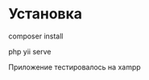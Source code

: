 <h1>Установка</h1>
<p>composer install</p>
<p>php yii serve</p>
<p>Приложение тестировалось на xampp </p>
